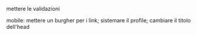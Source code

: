 mettere le validazioni

mobile:
mettere un burgher per i link;
sistemare il profile;
cambiare il titolo dell'head
